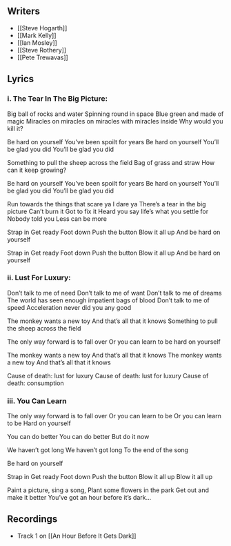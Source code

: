 ## Writers

- [[Steve Hogarth]]
- [[Mark Kelly]]
- [[Ian Mosley]]
- [[Steve Rothery]]
- [[Pete Trewavas]]

## Lyrics

### i. The Tear In The Big Picture:

Big ball of rocks and water
Spinning round in space
Blue green and made of magic
Miracles on miracles on miracles with miracles inside
Why would you kill it?

Be hard on yourself
You’ve been spoilt for years
Be hard on yourself
You’ll be glad you did
You’ll be glad you did

Something to pull the sheep across the field
Bag of grass and straw
How can it keep growing?

Be hard on yourself
You’ve been spoilt for years
Be hard on yourself
You’ll be glad you did
You’ll be glad you did

Run towards the things that scare ya
I dare ya
There’s a tear in the big picture
Can’t burn it
Got to fix it
Heard you say life’s what you settle for
Nobody told you
Less can be more

Strap in
Get ready
Foot down
Push the button
Blow it all up
And be hard on yourself

Strap in
Get ready
Foot down
Push the button
Blow it all up
And be hard on yourself

### ii. Lust For Luxury:

Don’t talk to me of need
Don’t talk to me of want
Don’t talk to me of dreams
The world has seen enough impatient bags of blood
Don’t talk to me of speed
Acceleration never did you any good

The monkey wants a new toy
And that’s all that it knows
Something to pull the sheep across the field

The only way forward is to fall over
Or you can learn to be hard on yourself

The monkey wants a new toy
And that’s all that it knows
The monkey wants a new toy
And that’s all that it knows

Cause of death: lust for luxury
Cause of death: lust for luxury
Cause of death: consumption

### iii. You Can Learn

The only way forward is to fall over
Or you can learn to be
Or you can learn to be
Hard on yourself

You can do better
You can do better
But do it now

We haven’t got long
We haven’t got long
To the end of the song

Be hard on yourself

Strap in
Get ready
Foot down
Push the button
Blow it all up
Blow it all up

Paint a picture, sing a song,
Plant some flowers in the park
Get out and make it better
You’ve got an hour before it’s dark…

## Recordings

<!--query:recordings-->
- Track 1 on [[An Hour Before It Gets Dark]]
<!--/query-->
